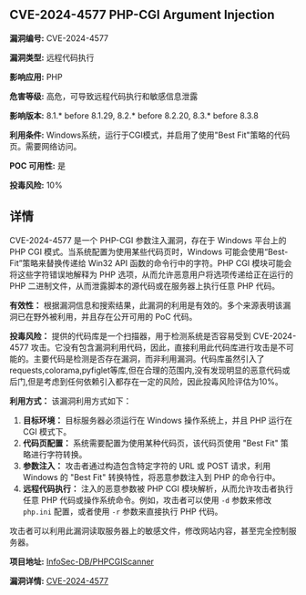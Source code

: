 ## CVE-2024-4577 PHP-CGI Argument Injection

**漏洞编号:** CVE-2024-4577

**漏洞类型:** 远程代码执行

**影响应用:** PHP

**危害等级:** 高危，可导致远程代码执行和敏感信息泄露

**影响版本:** 8.1.* before 8.1.29, 8.2.* before 8.2.20, 8.3.* before 8.3.8

**利用条件:** Windows系统，运行于CGI模式，并启用了使用"Best Fit"策略的代码页。需要网络访问。

**POC 可用性:** 是

**投毒风险:** 10%

## 详情

CVE-2024-4577 是一个 PHP-CGI 参数注入漏洞，存在于 Windows 平台上的 PHP CGI 模式。当系统配置为使用某些代码页时，Windows 可能会使用“Best-Fit”策略来替换传递给 Win32 API 函数的命令行中的字符。PHP CGI 模块可能会将这些字符错误地解释为 PHP 选项，从而允许恶意用户将选项传递给正在运行的 PHP 二进制文件，从而泄露脚本的源代码或在服务器上执行任意 PHP 代码。

**有效性：**
根据漏洞信息和搜索结果，此漏洞的利用是有效的。多个来源表明该漏洞已在野外被利用，并且存在公开可用的 PoC 代码。

**投毒风险：**
提供的代码库是一个扫描器，用于检测系统是否容易受到 CVE-2024-4577 攻击。它没有包含漏洞利用代码，因此，直接利用此代码库进行攻击是不可能的。主要代码是检测是否存在漏洞，而非利用漏洞。代码库虽然引入了requests,colorama,pyfiglet等库,但在合理的范围内,没有发现明显的恶意代码或后门,但是考虑到任何依赖引入都存在一定的风险，因此投毒风险评估为10%。

**利用方式：**
该漏洞利用方式如下：
1.  **目标环境：** 目标服务器必须运行在 Windows 操作系统上，并且 PHP 运行在 CGI 模式下。
2.  **代码页配置：** 系统需要配置为使用某种代码页，该代码页使用 "Best Fit" 策略进行字符转换。
3.  **参数注入：** 攻击者通过构造包含特定字符的 URL 或 POST 请求，利用 Windows 的 "Best Fit" 转换特性，将恶意参数注入到 PHP 的命令行中。
4.  **远程代码执行：** 注入的恶意参数被 PHP CGI 模块解析，从而允许攻击者执行任意 PHP 代码或操作系统命令。例如，攻击者可以使用 `-d` 参数来修改 `php.ini` 配置，或者使用 `-r` 参数来直接执行 PHP 代码。

攻击者可以利用此漏洞读取服务器上的敏感文件，修改网站内容，甚至完全控制服务器。

**项目地址:** [InfoSec-DB/PHPCGIScanner](https://github.com/InfoSec-DB/PHPCGIScanner)

**漏洞详情:** [CVE-2024-4577](https://nvd.nist.gov/vuln/detail/CVE-2024-4577)